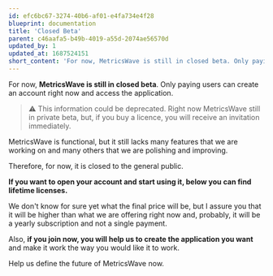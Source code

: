 ```yaml
---
id: efc6bc67-3274-40b6-af01-e4fa734e4f28
blueprint: documentation
title: 'Closed Beta'
parent: c46aafa5-b49b-4019-a55d-2074ae56570d
updated_by: 1
updated_at: 1687524151
short_content: 'For now, MetricsWave is still in closed beta. Only paying users can create an account right now and access the application.'
---
```

For now, **MetricsWave is still in closed beta**. Only paying users can create an account right now and access the
application.

> ⚠️ This information could be deprecated. Right now MetricsWave still in private beta, but, if you buy a licence, you will receive an invitation immediately.

MetricsWave is functional, but it still lacks many features that we are working on and many others that we are polishing
and improving.

Therefore, for now, it is closed to the general public.

**If you want to open your account and start using it, below you can find lifetime licenses.**

We don't know for sure yet what the final price will be, but I assure you that it will be higher than what we are
offering right now and, probably, it will be a yearly subscription and not a single payment.

Also, **if you join now, you will help us to create the application you want** and make it work the way you would like
it to work.

Help us define the future of MetricsWave now.